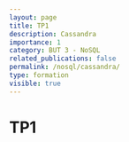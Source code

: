 ```yaml
---
layout: page
title: TP1
description: Cassandra
importance: 1
category: BUT 3 - NoSQL
related_publications: false
permalink: /nosql/cassandra/
type: formation
visible: true
---
```


# TP1
